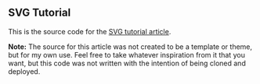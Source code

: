 
## SVG Tutorial

This is the source code for the [SVG tutorial article](https://kurtbruns.github.io/svg-tutorial/).

**Note:** The source for this article was not created to be a template or theme, but for my own use. Feel free to take whatever inspiration from it that you want, but this code was not written with the intention of being cloned and deployed.
